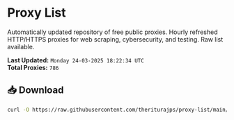 # Proxy List

Automatically updated repository of free public proxies. Hourly refreshed HTTP/HTTPS proxies for web scraping, cybersecurity, and testing. Raw list available.

**Last Updated:** `Monday 24-03-2025 18:22:34 UTC`  
**Total Proxies:** `786`

## 📥 Download
```bash
curl -O https://raw.githubusercontent.com/theriturajps/proxy-list/main/proxies.txt
